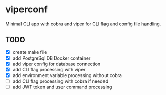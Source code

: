 # viperconf
Minimal CLI app with cobra and viper for CLI flag and config file handling.


## TODO

- [x] create make file
- [x] add PostgreSql DB Docker container 
- [x] add viper config for database connection 
- [x] add CLI flag processing with viper
- [x] add environment variable processing without cobra
- [ ] add CLI flag processing with cobra if needed
- [ ] add JWT token and user command processing
